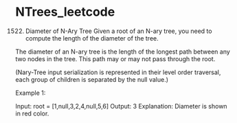 # NTrees_leetcode



1522. Diameter of N-Ary Tree
Given a root of an N-ary tree, you need to compute the length of the diameter of the tree.

The diameter of an N-ary tree is the length of the longest path between any two nodes in the tree. This path may or may not pass through the root.

(Nary-Tree input serialization is represented in their level order traversal, each group of children is separated by the null value.)

 

Example 1:



Input: root = [1,null,3,2,4,null,5,6]
Output: 3
Explanation: Diameter is shown in red color.
